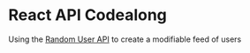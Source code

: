 # React API Codealong
Using the [Random User API](https://randomuser.me/) to create a modifiable feed of users
